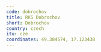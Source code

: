 ```yaml
---
code: dobrochov
title: RKS Dobrochov
short: Dobrochov
country: czech
itu: cze
coordinates: 49.384574, 17.123438
---
```

